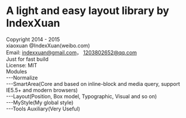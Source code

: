 A light and easy layout library by IndexXuan    
==========================================================  
Copyright 2014 - 2015    
xiaoxuan @IndexXuan(weibo.com)  
Email: indexxuan@gmail.com， 1203802652@qq.com  
Just for fast build  
License: MIT  
Modules  
    ---Normalize  
    ---SmartArea(Core and based on inline-block and media query, support IE5.5+ and modern browsers)  
    ---Layout(Position, Box model, Typographic, Visual and so on)  
    ---MyStyle(My global style)  
    ---Tools Auxiliary(Very Useful)




